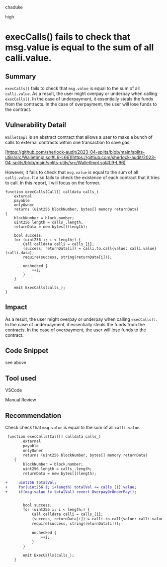 chaduke

high

# execCalls() fails to check that msg.value is equal to the sum of all calli.value.

## Summary
``execCalls()`` fails to check that ``msg.value`` is equal to the sum of all ``calli.value``.  As a result, the user might overpay or underpay when calling ``execCalls()``. In the case of underpayment, it essentially steals the funds from the contracts. In the case of overpayment, the user will lose funds to the contract. 

## Vulnerability Detail
``WalletImpl`` is an abstract contract that allows a user to make a bunch of calls to external contracts within one transaction to save gas. 

[https://github.com/sherlock-audit/2023-04-splits/blob/main/splits-utils/src/WalletImpl.sol#L9-L66](https://github.com/sherlock-audit/2023-04-splits/blob/main/splits-utils/src/WalletImpl.sol#L9-L66)

However, it fails to check that ``msg.value`` is equal to the sum of all ``calli.value``. It also fails to check the existence of each contract that it tries to call. In this report, I will focus on the former. 

    function execCalls(Call[] calldata calls_)
        external
        payable
        onlyOwner
        returns (uint256 blockNumber, bytes[] memory returnData)
    {
        blockNumber = block.number;
        uint256 length = calls_.length;
        returnData = new bytes[](length);

        bool success;
        for (uint256 i; i < length;) {
            Call calldata calli = calls_[i];
            (success, returnData[i]) = calli.to.call{value: calli.value}(calli.data);
            require(success, string(returnData[i]));

            unchecked {
                ++i;
            }
        }

        emit ExecCalls(calls_);
    }

## Impact
 As a result, the user might overpay or underpay when calling ``execCalls()``. In the case of underpayment, it essentially steals the funds from the contracts. In the case of overpayment, the user will lose funds to the contract. 

## Code Snippet
see above

## Tool used
VSCode

Manual Review

## Recommendation
Check check that ``msg.value`` is equal to the sum of all ``calli.value``. 
```diff
 function execCalls(Call[] calldata calls_)
        external
        payable
        onlyOwner
        returns (uint256 blockNumber, bytes[] memory returnData)
    {
        blockNumber = block.number;
        uint256 length = calls_.length;
        returnData = new bytes[](length);

+     uint256 totalVal;
+     for(uint256 i; i<length) totalVal += calls_[i].value;
+     if(msg.value != totalVal) revert OverpayOrUnderPay();


        bool success;
        for (uint256 i; i < length;) {
            Call calldata calli = calls_[i];
            (success, returnData[i]) = calli.to.call{value: calli.value}(calli.data);
            require(success, string(returnData[i]));

            unchecked {
                ++i;
            }
        }

        emit ExecCalls(calls_);
    }
```
